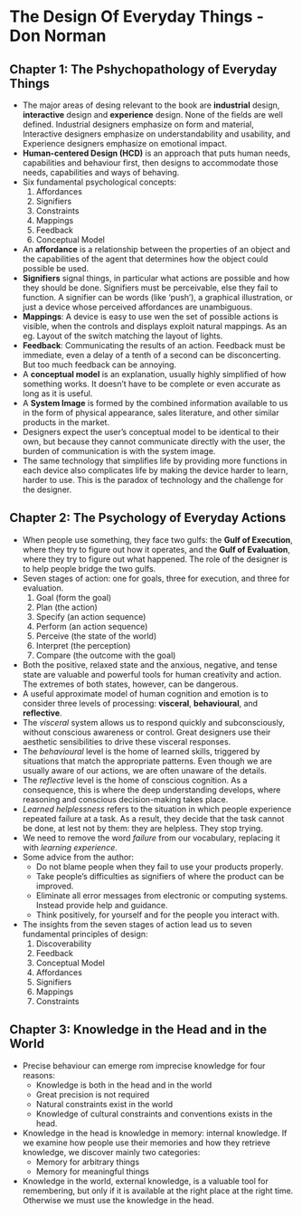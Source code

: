 # The Design Of Everyday Things - Don Norman

## Chapter 1: The Pshychopathology of Everyday Things

- The major areas of desing relevant to the book are **industrial** design, **interactive** design and **experience** design. None of the fields are well defined. Industrial designers emphasize on form and material, Interactive designers emphasize on understandability and usability, and Experience designers emphasize on emotional impact.
- **Human-centered Design (HCD)** is an approach that puts human needs, capabilities and behaviour first, then designs to accommodate those needs, capabilities and ways of behaving. 
- Six fundamental psychological concepts:
    1. Affordances
    2. Signifiers
    3. Constraints
    4. Mappings
    5. Feedback 
    6. Conceptual Model 
- An **affordance** is a relationship between the properties of an object and the capabilities of the agent that determines how the object could possible be used. 
- **Signifiers** signal things, in particular what actions are possible and how they should be done. Signifiers must be perceivable, else they fail to function. A signifier can be words (like ‘push’), a graphical illustration, or just a device whose perceived affordances are unambiguous.
- **Mappings**: A device is easy to use wen the set of possible actions is visible, when the controls and displays exploit natural mappings. As an eg. Layout of the switch matching the layout of lights.
- **Feedback**: Communicating the results of an action. Feedback must be immediate, even a delay of a tenth of a second can be disconcerting. But too much feedback can be annoying.
-	A **conceptual model** is an explanation, usually highly simplified of how something works. It doesn’t have to be complete or even accurate as long as it is useful. 
- A **System Image** is formed by the combined information available to us in the form of physical appearance, sales literature, and other similar products in the market. 
- Designers expect the user’s conceptual model to be identical to their own, but because they cannot communicate directly with the user, the burden of communication is with the system image.
- The same technology that simplifies life by providing more functions in each device also complicates life by making the device harder to learn, harder to use. This is the paradox of technology and the challenge for the designer.

## Chapter 2: The Psychology of Everyday Actions

-	When people use something, they face two gulfs: the **Gulf of Execution**, where they try to figure out how it operates, and the **Gulf of Evaluation**, where they try to figure out what happened. The role of the designer is to help people bridge the two gulfs.
-	Seven stages of action: one for goals, three for execution, and three for evaluation. 
    1.	Goal (form the goal)
    2.	Plan (the action)
    3.	Specify (an action sequence)
    4.	Perform (an action sequence)
    5.	Perceive (the state of the world)
    6.	Interpret (the perception)
    7.	Compare (the outcome with the goal)
-	Both the positive, relaxed state and the anxious, negative, and tense state are valuable and powerful tools for human creativity and action. The extremes of both states, however, can be dangerous.
- A useful approximate model of human cognition and emotion is to consider three levels of processing: **visceral**, **behavioural**, and **reflective**.
- The *visceral* system allows us to respond quickly and subconsciously, without conscious awareness or control. Great designers use their aesthetic sensibilities to drive these visceral responses. 
- The *behavioural* level is the home of learned skills, triggered by situations that match the appropriate patterns. Even though we are usually aware of our actions, we are often unaware of the details.
- The *reflective* level is the home of conscious cognition. As a consequence, this is where the deep understanding develops, where reasoning and conscious decision-making takes place. 
-	*Learned helplessness* refers to the situation in which people experience repeated failure at a task. As a result, they decide that the task cannot be done, at lest not by them: they are helpless. They stop trying. 
-	We need to remove the word *failure* from our vocabulary, replacing it with *learning experience*. 
-	Some advice from the author:
    - Do not blame people when they fail to use your products properly. 
    - Take people’s difficulties as signifiers of where the product can be improved.
    - Eliminate all error messages from electronic or computing systems. Instead provide help and guidance.
    - Think positively, for yourself and for the people you interact with.
-	The insights from the seven stages of action lead us to seven fundamental principles of design:
    1.	Discoverability
    2.	Feedback
    3.	Conceptual Model
    4.	Affordances
    5.	Signifiers
    6.	Mappings
    7.	Constraints

## Chapter 3: Knowledge in the Head and in the World

-	Precise behaviour can emerge rom imprecise knowledge for four reasons:
    - Knowledge is both in the head and in the world
    - Great precision is not required
    - Natural constraints exist in the world
    - Knowledge of cultural constraints and conventions exists in the head.
-	Knowledge in the head is knowledge in memory: internal knowledge. If we examine how people use their memories and how they retrieve knowledge, we discover mainly two categories:
    - Memory for arbitrary things
    - Memory for meaningful things
-	Knowledge in the world, external knowledge, is a valuable tool for remembering, but only if it is available at the right place at the right time. Otherwise we must use the knowledge in the head.




